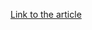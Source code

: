 [Link to the article](https://blogs.blackberry.com/en/2020/11/the-costaricto-campaign-cyber-espionage-outsourced)
